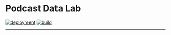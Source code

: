 # Podcast Data Lab

[![deployment](https://github.com/podcast-data-lab/podcast-data-lab.github.io/actions/workflows/deployment.yml/badge.svg)](https://github.com/podcast-data-lab/podcast-data-lab.github.io/actions/workflows/deployment.yml)
[![build](https://github.com/podcast-data-lab/podcast-data-lab.github.io/actions/workflows/build.yml/badge.svg)](https://github.com/podcast-data-lab/podcast-data-lab.github.io/actions/workflows/build.yml)

<hr/>

